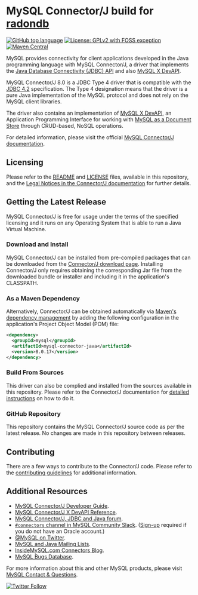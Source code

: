 # MySQL Connector/J build for [radondb](https://github.com/radondb/radon)

[![GitHub top language](https://img.shields.io/github/languages/top/mysql/mysql-connector-j.svg?color=5382a1)](https://github.com/mysql/mysql-connector-j/tree/release/8.0/src) [![License: GPLv2 with FOSS exception](https://img.shields.io/badge/license-GPLv2_with_FOSS_exception-c30014.svg)](LICENSE) [![Maven Central](https://img.shields.io/maven-central/v/mysql/mysql-connector-java.svg)](https://search.maven.org/artifact/mysql/mysql-connector-java)

MySQL provides connectivity for client applications developed in the Java programming language with MySQL Connector/J, a driver that implements the [Java Database Connectivity (JDBC) API](https://www.oracle.com/technetwork/java/javase/jdbc/) and also [MySQL X DevAPI](https://dev.mysql.com/doc/x-devapi-userguide/en/).

MySQL Connector/J 8.0 is a JDBC Type 4 driver that is compatible with the [JDBC 4.2](https://docs.oracle.com/javase/8/docs/technotes/guides/jdbc/) specification. The Type 4 designation means that the driver is a pure Java implementation of the MySQL protocol and does not rely on the MySQL client libraries.

The driver also contains an implementation of [MySQL X DevAPI](https://dev.mysql.com/doc/x-devapi-userguide/en/), an Application Programming Interface for working with [MySQL as a Document Store](https://dev.mysql.com/doc/refman/8.0/en/document-store.html) through CRUD-based, NoSQL operations.

For detailed information, please visit the official [MySQL Connector/J documentation](https://dev.mysql.com/doc/connector-j/8.0/en/).

## Licensing

Please refer to the [README](README) and [LICENSE](LICENSE) files, available in this repository, and the [Legal Notices in the Connector/J documentation](https://dev.mysql.com/doc/connector-j/8.0/en/preface.html) for further details.

## Getting the Latest Release

MySQL Connector/J is free for usage under the terms of the specified licensing and it runs on any Operating System that is able to run a Java Virtual Machine.

### Download and Install

MySQL Connector/J can be installed from pre-compiled packages that can be downloaded from the [Connector/J download page](https://dev.mysql.com/downloads/connector/j/). Installing Connector/J only requires obtaining the corresponding Jar file from the downloaded bundle or installer and including it in the application's CLASSPATH.

### As a Maven Dependency

Alternatively, Connector/J can be obtained automatically via [Maven's dependency management](https://search.maven.org/search?q=g:mysql%20AND%20a:mysql-connector-java) by adding the following configuration in the application's Project Object Model (POM) file:

```xml
<dependency>
  <groupId>mysql</groupId>
  <artifactId>mysql-connector-java</artifactId>
  <version>8.0.17</version>
</dependency>
```

### Build From Sources

This driver can also be complied and installed from the sources available in this repository. Please refer to the Connector/J documentation for [detailed instructions](https://dev.mysql.com/doc/connector-j/8.0/en/connector-j-installing-source.html) on how to do it.

### GitHub Repository

This repository contains the MySQL Connector/J source code as per the latest release. No changes are made in this repository between releases.

## Contributing

There are a few ways to contribute to the Connector/J code. Please refer to the [contributing guidelines](CONTRIBUTING.md) for additional information.

## Additional Resources

* [MySQL Connector/J Developer Guide](https://dev.mysql.com/doc/connector-j/8.0/en/).
* [MySQL Connector/J X DevAPI Reference](https://dev.mysql.com/doc/dev/connector-j/8.0/).
* [MySQL Connector/J, JDBC and Java forum](https://forums.mysql.com/list.php?39).
* [`#connectors` channel in MySQL Community Slack](https://mysqlcommunity.slack.com/messages/connectors). ([Sign-up](https://lefred.be/mysql-community-on-slack/) required if you do not have an Oracle account.)
* [@MySQL on Twitter](https://twitter.com/MySQL).
* [MySQL and Java Mailing Lists](https://lists.mysql.com/java).
* [InsideMySQL.com Connectors Blog](https://insidemysql.com/category/mysql-development/connectors/).
* [MySQL Bugs Database](https://bugs.mysql.com/).

For more information about this and other MySQL products, please visit [MySQL Contact & Questions](https://www.mysql.com/about/contact/).

[![Twitter Follow](https://img.shields.io/twitter/follow/MySQL.svg?label=Follow%20%40MySQL&style=social)](https://twitter.com/intent/follow?screen_name=MySQL)
